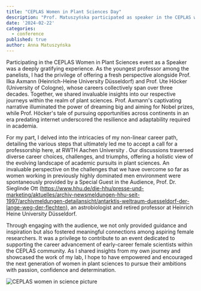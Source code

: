 ```yaml
---
title: "CEPLAS Women in Plant Sciences Day"
description: "Prof. Matuszyńska participated as speaker in the CEPLAS women is plant sciences day and talked about experiences of working as women in the academic world previously highly dominated by men"
date: '2024-02-22'
categories:
  - conference
published: true
author: Anna Matuszyńska
---
```


Participating in the CEPLAS Women in Plant Sciences event as a Speaker was a deeply gratifying experience. As the youngest professor among the panelists, I had the privilege of offering a fresh perspective alongside Prof. Ilka Axmann (Heinrich-Heine University Düsseldorf) and Prof. Ute Höcker (University of Cologne), whose careers collectively span over three decades. Together, we shared invaluable insights into our respective journeys within the realm of plant sciences. Prof. Axmann's captivating narrative illuminated the power of dreaming big and aiming for Nobel prizes, while Prof. Höcker's tale of pursuing opportunities across continents in an era predating internet underscored the resilience and adaptability required in academia.

For my part, I delved into the intricacies of my non-linear career path, detailing the various steps that ultimately led me to accept a call for a professorship here, at RWTH Aachen University . Our discussions traversed diverse career choices, challenges, and triumphs, offering a holistic view of the evolving landscape of academic pursuits in plant sciences. An invaluable perspective on the challenges that we have overcome so far as women working in previously highly dominated men environment were spontaneously provided by a Special Guest in the Audience, Prof. Dr. Sieglinde Ott (https://www.hhu.de/die-hhu/presse-und-marketing/aktuelles/archiv-newsmeldungen-hhu-seit-1997/archivmeldungen-detailansicht/antarktis-weltraum-duesseldorf-der-lange-weg-der-flechten), an astrobiologist and retired professor at Heinrich Heine University Düsseldorf.

Through engaging with the audience, we not only provided guidance and inspiration but also fostered meaningful connections among aspiring female researchers. It was a privilege to contribute to an event dedicated to supporting the career advancement of early-career female scientists within the CEPLAS community. As I shared insights from my own journey and showcased the work of my lab, I hope to have empowered and encouraged the next generation of women in plant sciences to pursue their ambitions with passion, confidence and determination.

![CEPLAS women in science picture](/news/women-plant-science.jpeg)
